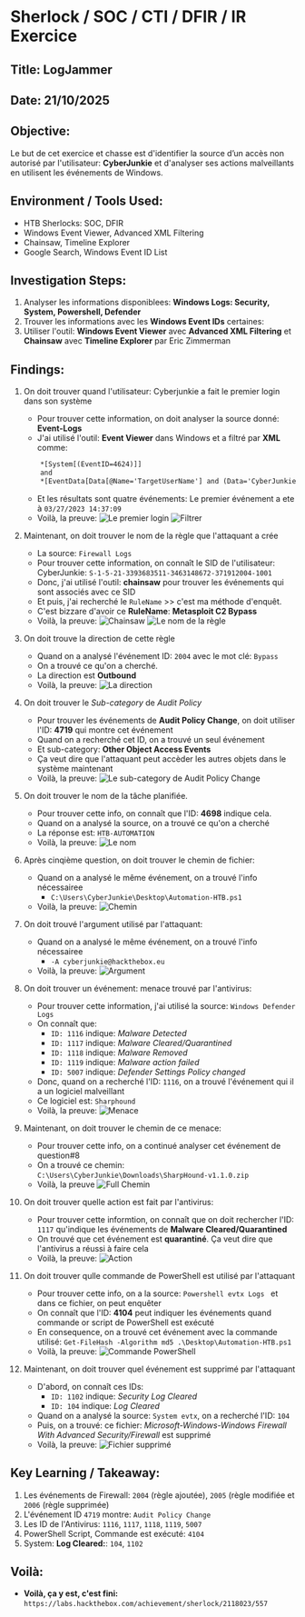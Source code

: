 # Sherlock / SOC / CTI / DFIR / IR Exercice

## Title: LogJammer

## Date: 21/10/2025

## Objective:
Le but de cet exercice et chasse est d'identifier la source d’un accès non autorisé par l'utilisateur: **CyberJunkie** et d'analyser ses actions malveillants en utilisent les événements de Windows.

## Environment / Tools Used:
* HTB Sherlocks: SOC, DFIR
* Windows Event Viewer, Advanced XML Filtering
* Chainsaw, Timeline Explorer
* Google Search, Windows Event ID List

## Investigation Steps:
1. Analyser les informations disponiblees: **Windows Logs: Security, System, Powershell, Defender**
2. Trouver les informations avec les **Windows Event IDs** certaines:
3. Utiliser l'outil: **Windows Event Viewer** avec **Advanced XML Filtering** et **Chainsaw** avec **Timeline Explorer** par Eric Zimmerman

## Findings:
1. On doit trouver quand l'utilisateur: Cyberjunkie a fait le premier login dans son système
    - Pour trouver cette information, on doit analyser la source donné: **Event-Logs**
    - J'ai utilisé l'outil: **Event Viewer** dans Windows et a filtré par **XML** comme:
    ```xml
        *[System[(EventID=4624)]]
	    and
	    *[EventData[Data[@Name='TargetUserName'] and (Data='CyberJunkie')]]
    ```

    - Et les résultats sont quatre événements: Le premier événement a ete à `03/27/2023 14:37:09`
    - Voilà, la preuve:
    ![Le premier login](images/1.png)
    ![Filtrer](images/1.1.png)

2. Maintenant, on doit trouver le nom de la règle que l'attaquant a crée
    - La source: `Firewall Logs`
    - Pour trouver cette information, on connaît le SID de l'utilisateur: CyberJunkie: `S-1-5-21-3393683511-3463148672-371912004-1001`
    - Donc, j'ai utilisé l'outil: **chainsaw** pour trouver les événements qui sont associés avec ce SID
    - Et puis, j'ai recherché le `RuleName` >> c'est ma méthode d'enquêt.
    - C'est bizzare d'avoir ce **RuleName**: **Metasploit C2 Bypass**
    - Voilà, la preuve:
    ![Chainsaw](images/2.png)
    ![Le nom de la règle](images/2.1.png)

3. On doit trouve la direction de cette règle
    - Quand on a analysé l'événement ID: `2004` avec le mot clé: `Bypass`
    - On a trouvé ce qu'on a cherché.
    - La direction est **Outbound**
    - Voilà, la preuve:
    ![La direction](images/3.png)

4. On doit trouver le *Sub-category* de *Audit Policy*
    - Pour trouver les événements de **Audit Policy Change**, on doit utiliser l'ID: **4719** qui montre cet événement
    - Quand on a recherché cet ID, on a trouvé un seul événement
    - Et sub-category: **Other Object Access Events**
    - Ça veut dire que l'attaquant peut accèder les autres objets dans le système maintenant
    - Voilà, la preuve:
    ![Le sub-category de Audit Policy Change](images/4.png)

5. On doit trouver le nom de la tâche planifiée.
    - Pour trouver cette info, on connaît que l'ID: **4698** indique cela.
    - Quand on a analysé la source, on a trouvé ce qu'on a cherché
    - La réponse est: `HTB-AUTOMATION`
    - Voilà, la preuve:
    ![Le nom](images/5.png)

6. Après cinqième question, on doit trouver le chemin de fichier:
    - Quand on a analysé le même événement, on a trouvé l'info nécessairee
        - `C:\Users\CyberJunkie\Desktop\Automation-HTB.ps1`
    - Voilà, la preuve:
    ![Chemin](images/6.png)

7. On doit trouvé l'argument utilisé par l'attaquant:
    - Quand on a analysé le même événement, on a trouvé l'info nécessairee
        - `-A cyberjunkie@hackthebox.eu`
    - Voilà, la preuve:
    ![Argument](images/7.png)

8. On doit trouver un événement: menace trouvé par l'antivirus:
    - Pour trouver cette information, j'ai utilisé la source: `Windows Defender Logs`
    - On connaît que:
        - `ID: 1116` indique: *Malware Detected*
        - `ID: 1117` indique: *Malware Cleared/Quarantined*
        - `ID: 1118` indique: *Malware Removed*
        - `ID: 1119` indique: *Malware action failed*
        - `ID: 5007` indique: *Defender Settings Policy changed*
    - Donc, quand on a recherché l'ID: `1116`, on a trouvé l'événement qui il a un logiciel malveillant
    - Ce logiciel est: `Sharphound`
    - Voilà, la preuve:
    ![Menace](images/8.png)

9. Maintenant, on doit trouver le chemin de ce menace:
    - Pour trouver cette info, on a continué analyser cet événement de question#8
    - On a trouvé ce chemin: `C:\Users\CyberJunkie\Downloads\SharpHound-v1.1.0.zip`
    - Voilà, la preuve
    ![Full Chemin](images/9.png)

10. On doit trouver quelle action est fait par l'antivirus:
    - Pour trouver cette informtion, on connaît que on doit rechercher l'ID: `1117` qu'indique les événements de **Malware Cleared/Quarantined**
    - On trouvé que cet événement est **quarantiné**. Ça veut dire que l'antivirus a réussi à faire cela
    - Voilà, la preuve:
    ![Action](images/10.png)

11. On doit trouver qulle commande de PowerShell est utilisé par l'attaquant
    - Pour trouver cette info, on a la source: `Powershell evtx Logs ` et dans ce fichier, on peut enquêter
    - On connaît que l'ID: **4104** peut indiquer les événements quand commande or script de PowerShell est exécuté
    - En consequence, on a trouvé cet événement avec la commande utilisé: `Get-FileHash -Algorithm md5 .\Desktop\Automation-HTB.ps1`
    - Voilà, la preuve:
    ![Commande PowerShell](images/11.png)

12. Maintenant, on doit trouver quel événement est supprimé par l'attaquant
    - D'abord, on connaît ces IDs:
        - `ID: 1102` indique: *Security Log Cleared*
        - `ID: 104` indique: *Log Cleared*
    - Quand on a analysé la source: `System evtx`, on a recherché l'ID: `104`
    - Puis, on a trouvé: ce fichier: *Microsoft-Windows-Windows Firewall With Advanced Security/Firewall* est supprimé
    - Voilà, la preuve:
    ![Fichier supprimé](images/12.png)

## Key Learning / Takeaway:
1. Les événements de Firewall: `2004` (règle ajoutée), `2005` (règle modifiée et `2006` (règle supprimée)
2. L'événement ID `4719` montre: `Audit Policy Change`
3. Les ID de l'Antivirus: `1116`, `1117`, `1118`, `1119`, `5007`
4. PowerShell Script, Commande est exécuté: `4104`
5. System: **Log Cleared:**: `104`, `1102`

## Voilà:
- **Voilà, ça y est, c'est fini:** `https://labs.hackthebox.com/achievement/sherlock/2118023/557`
